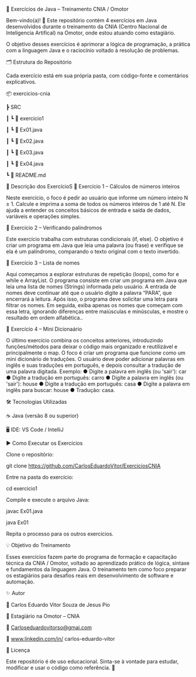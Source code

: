 🧠 Exercícios de Java – Treinamento CNIA / Omotor

Bem-vindo(a)! 👋
Este repositório contém 4 exercícios em Java desenvolvidos durante o treinamento da CNIA (Centro Nacional de Inteligencia Artifical) na Omotor, onde estou atuando como estagiário.

O objetivo desses exercícios é aprimorar a lógica de programação, a prática com a linguagem Java e o raciocínio voltado à resolução de problemas.

🗂️ Estrutura do Repositório

Cada exercício está em sua própria pasta, com código-fonte e comentários explicativos.

📦 exercicios-cnia
 
 ┣ SRC
 
 ┃ ┗ 📁 exercicio1

 ┃    ┗ 📄 Ex01.java
 
 ┃    ┗ 📄 Ex02.java
 
 ┃    ┗ 📄 Ex03.java
 
 ┃    ┗ 📄 Ex04.java
 
 ┗ 📄 README.md

🧩 Descrição dos ExercícioS
🔹 Exercício 1 – Cálculos de números inteiros

Neste exercício, o foco é pedir ao usuário que informe um número inteiro N ≥ 1. Calcule e imprima a
soma de todos os números inteiros de 1 até N.
Ele ajuda a entender os conceitos básicos de entrada e saída de dados, variáveis e operações simples.

🔹 Exercício 2 – Verificando palindromos

Este exercício trabalha com estruturas condicionais (if, else).
O objetivo é criar um programa em Java que leia uma palavra (ou frase) e verifique se ela é
um palíndromo, comparando o texto original com o texto invertido.

🔹 Exercício 3 – Lista de nomes

Aqui começamos a explorar estruturas de repetição (loops), como for e while e ArrayList.
O programa consiste em criar um programa em Java que leia uma lista de nomes (Strings) informada
pelo usuário. A entrada de nomes deve continuar até que o usuário digite a
palavra “PARA”, que encerrará a leitura. Após isso, o programa deve solicitar
uma letra para filtrar os nomes. Em seguida, exiba apenas os nomes que
começam com essa letra, ignorando diferenças entre maiúsculas e
minúsculas, e mostre o resultado em ordem alfabética..

🔹 Exercício 4 – Mini Dicionaário

O último exercício combina os conceitos anteriores, introduzindo funções/métodos para deixar o código mais organizado e reutilizável e principalmente o map.
O foco é criar um programa que funcione como um mini dicionário de traduções.
O usuário deve poder adicionar palavras em inglês e suas traduções em
português, e depois consultar a tradução de uma palavra digitada.
Exemplo:
● Digite a palavra em inglês (ou 'sair'): car
● Digite a tradução em português: carro
● Digite a palavra em inglês (ou 'sair'): house
● Digite a tradução em português: casa
● Digite a palavra em inglês para buscar: house
● Tradução: casa.

🛠️ Tecnologias Utilizadas

☕ Java (versão 8 ou superior)

🖥️ IDE: VS Code / IntelliJ

▶️ Como Executar os Exercícios

Clone o repositório:

git clone https://github.com/CarlosEduardoVitor/ExerciciosCNIA


Entre na pasta do exercício:

cd exercicio1


Compile e execute o arquivo Java:

javac Ex01.java

java Ex01


Repita o processo para os outros exercícios.

💡 Objetivo do Treinamento

Esses exercícios fazem parte do programa de formação e capacitação técnica da CNIA / Omotor, voltado ao aprendizado prático de lógica, sintaxe e fundamentos da linguagem Java.
O treinamento tem como foco preparar os estagiários para desafios reais em desenvolvimento de software e automação.

✨ Autor

👤 Carlos Eduardo Vitor Souza de Jesus Pio

📍 Estagiário na Omotor – CNIA

📧 Carloseduardovitorso@gmai.com

🔗 www.linkedin.com/in/
carlos-eduardo-vitor

📜 Licença

Este repositório é de uso educacional.
Sinta-se à vontade para estudar, modificar e usar o código como referência. 🚀
